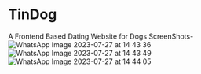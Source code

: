 # TinDog
A Frontend Based Dating Website for Dogs
ScreenShots-
![WhatsApp Image 2023-07-27 at 14 43 36](https://github.com/jatinkharbanda33/TinDog/assets/76038276/4f0f31f9-9a73-4a22-81ee-1f9928f44314)
![WhatsApp Image 2023-07-27 at 14 43 49](https://github.com/jatinkharbanda33/TinDog/assets/76038276/5327b4cc-e1c9-41b9-b68c-de86463b4d89)
![WhatsApp Image 2023-07-27 at 14 44 05](https://github.com/jatinkharbanda33/TinDog/assets/76038276/df010b9f-85bc-4f21-b413-ec8a00f5da71)



